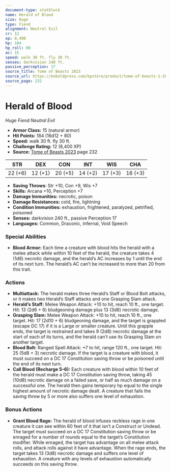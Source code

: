 ```yaml
---
document-type: statblock
name: Herald of Blood
size: Huge
type: Fiend
alignment: Neutral Evil
cr: 12
xp: 8,400
hp: 184
hp_roll: 80
ac: 15
speed: walk 30 ft. fly 30 ft.
senses: darkvision 240 ft. 
passive_perception: 17
source_title: Tome of Beasts 2023
source_url: https://koboldpress.com/kpstore/product/tome-of-beasts-1-2023-edition/
source_page: 232
---
```


# Herald of Blood

*Huge* *Fiend* *Neutral Evil*

- **Armor Class:** 15 (natural armor)
- **Hit Points:** 184 (16d12 + 80)
- **Speed:** walk 30 ft. fly 30 ft.
- **Challenge Rating:** 12 (8,400 XP)
- **Source:** [Tome of Beasts 2023](https://koboldpress.com/kpstore/product/tome-of-beasts-1-2023-edition/) page 232

| STR | DEX | CON | INT | WIS | CHA |
| --- | --- | --- | --- | --- | --- |
| 22 (+6) | 12 (+1) | 20 (+5) | 14 (+2) | 17 (+3) | 16 (+3) |

- **Saving Throws**: Str +10, Con +9, Wis +7
- **Skills:** Arcana +10, Perception +7
- **Damage Immunities:** necrotic, poison
- **Damage Resistances:** cold, fire, lightning
- **Condition Immunities:** exhaustion, frightened, paralyzed, petrified, poisoned
- **Senses:** darkvision 240 ft., passive Perception 17
- **Languages:** Common, Draconic, Infernal, Void Speech

### Special Abilities

- **Blood Armor:** Each time a creature with blood hits the herald with a melee attack while within 10 feet of the herald, the creature takes 4 (1d8) necrotic damage, and the herald’s AC increases by 1 until the end of its next turn. The herald’s AC can’t be increased to more than 20 from this trait.

### Actions

- **Multiattack:** The herald makes three Herald’s Staff or Blood Bolt attacks, or it makes two Herald’s Staff attacks and one Grasping Slam attack.
- **Herald’s Staff:** Melee Weapon Attack: +10 to hit, reach 10 ft., one target. Hit: 13 (2d6 + 6) bludgeoning damage plus 13 (3d8) necrotic damage.
- **Grasping Slam:** Melee Weapon Attack: +10 to hit, reach 10 ft., one target. Hit: 17 (2d10 + 6) bludgeoning damage, and the target is grappled (escape DC 17) if it is a Large or smaller creature. Until this grapple ends, the target is restrained and takes 9 (2d8) necrotic damage at the start of each of its turns, and the herald can’t use its Grasping Slam on another target.
- **Blood Bolt:** Ranged Spell Attack: +7 to hit, range 120 ft., one target. Hit: 25 (5d8 + 3) necrotic damage. If the target is a creature with blood, it must succeed on a DC 17 Constitution saving throw or be poisoned until the end of its next turn.
- **Call Blood (Recharge 5–6):** Each creature with blood within 10 feet of the herald must make a DC 17 Constitution saving throw, taking 45 (10d8) necrotic damage on a failed save, or half as much damage on a successful one. The herald then gains temporary hp equal to the single highest amount of necrotic damage dealt. A creature that fails the saving throw by 5 or more also suffers one level of exhaustion.

### Bonus Actions

- **Grant Blood Rage:** The herald of blood infuses reckless rage in one creature it can see within 60 feet of it that isn’t a Construct or Undead. The target must succeed on a DC 17 Constitution saving throw or be enraged for a number of rounds equal to the target’s Constitution modifier. While enraged, the target has advantage on all melee attack rolls, and attack rolls against it have advantage. When the rage ends, the target takes 13 (3d8) necrotic damage and suffers one level of exhaustion. A creature with any levels of exhaustion automatically succeeds on this saving throw.
